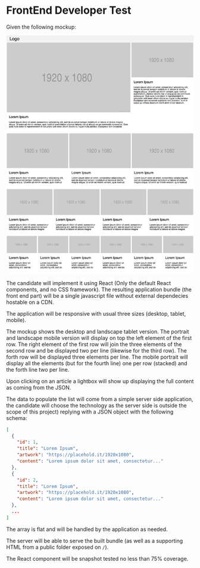 # FrontEnd Developer Test

Given the following mockup:

![mockup][mockup]

The candidate will implement it using React (Only the default React components, and no CSS framework).
The resulting application bundle (the front end part) will be a single javascript file without external dependecies hostable on a CDN.

The application will be responsive with usual three sizes (desktop, tablet, mobile).

The mockup shows the desktop and landscape tablet version.
The portrait and landscape mobile version will display on top the left element of the first row. The right element of the first row will join the three elements of the second row and be displayed two per line (likewise for the third row). The forth row will be displayed three elements per line.
The mobile portrait will display all the elements (but for the fourth line) one per row (stacked) and the forth line two per line.

Upon clicking on an article a lightbox will show up displaying the full content as coming from the JSON.

The data to populate the list will come from a simple server side application, the candidate will choose the technology as the server side is outside the scope of this project) replying with a JSON object with the following schema:

```json
[
  {
    "id": 1,
    "title": "Lorem Ipsum",
    "artwork": "https://placehold.it/1920x1080",
    "content": "Lorem ipsum dolor sit amet, consectetur..."
  },
  {
    "id": 2,
    "title": "Lorem Ipsum",
    "artwork": "https://placehold.it/1920x1080",
    "content": "Lorem ipsum dolor sit amet, consectetur..."
  },
  ...
]
```

The array is flat and will be handled by the application as needed.

The server will be able to serve the built bundle (as well as a supporting HTML from a public folder exposed on `/`).

The React component will be snapshot tested no less than 75% coverage.


[mockup]: FE_Mockup.jpg